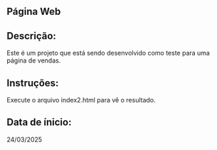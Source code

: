 ## Página Web
## Descrição:
Este é um projeto que está sendo desenvolvido como teste para uma página de vendas.

## Instruções:
Execute o arquivo index2.html para vê o resultado. 

## Data de ínicio:
24/03/2025